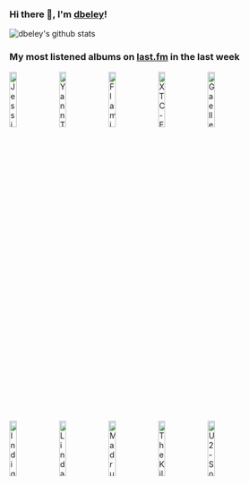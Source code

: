 ### Hi there 👋, I'm [dbeley](https://dbeley.ovh/en)!

![dbeley's github stats](https://github-readme-stats.vercel.app/api?username=dbeley)

### My most listened albums on [last.fm](https://www.last.fm/user/d_beley) in the last week

[<img src='https://lastfm.freetls.fastly.net/i/u/300x300/2cb92806ea630ccaf0a713808a20bc4e.jpg' width='16%' height='16%' alt='Jessie Ware - That! Feels Good!'>](https://www.last.fm/music/jessie%2bware/that%2521%2bfeels%2bgood%2521)&nbsp;
[<img src='https://lastfm.freetls.fastly.net/i/u/300x300/e20ada67959941a5a3db290d68b77255.jpg' width='16%' height='16%' alt='Yann Tiersen - Les Retrouvailles'>](https://www.last.fm/music/yann%2btiersen/les%2bretrouvailles)&nbsp;
[<img src='https://lastfm.freetls.fastly.net/i/u/300x300/2f4d9da137db782c7a17f5270d6493fc.jpg' width='16%' height='16%' alt='Flamin’ Groovies - Teenage Head'>](https://www.last.fm/music/flamin%25e2%2580%2599%2bgroovies/teenage%2bhead)&nbsp;
[<img src='https://lastfm.freetls.fastly.net/i/u/300x300/79373124133a4c90cc87ea9a863c5d44.png' width='16%' height='16%' alt='XTC - English Settlement'>](https://www.last.fm/music/xtc/english%2bsettlement)&nbsp;
[<img src='https://lastfm.freetls.fastly.net/i/u/300x300/adee6605305f2d5262083ac00f7d689d.jpg' width='16%' height='16%' alt='Gaelle - Transient'>](https://www.last.fm/music/gaelle/transient)&nbsp;
<br>
[<img src='https://lastfm.freetls.fastly.net/i/u/300x300/468c548a89ad939207a1492ea8731faf.jpg' width='16%' height='16%' alt='Indigo De Souza - All of This Will End'>](https://www.last.fm/music/indigo%2bde%2bsouza/all%2bof%2bthis%2bwill%2bend)&nbsp;
[<img src='https://lastfm.freetls.fastly.net/i/u/300x300/3bbd6941e2643353f5d0bc527007059c.jpg' width='16%' height='16%' alt='Linda Martini - Olhos de mongol'>](https://www.last.fm/music/linda%2bmartini/olhos%2bde%2bmongol)&nbsp;
[<img src='https://lastfm.freetls.fastly.net/i/u/300x300/9043cb4cb3b274e4df14e6711eb1c953.jpg' width='16%' height='16%' alt='Madrugada - The Nightly Disease'>](https://www.last.fm/music/madrugada/the%2bnightly%2bdisease)&nbsp;
[<img src='https://lastfm.freetls.fastly.net/i/u/300x300/607071a149cb4e91bb031d26cb6d669c.png' width='16%' height='16%' alt='The Kilimanjaro Darkjazz Ensemble - The Kilimanjaro Darkjazz Ensemble'>](https://www.last.fm/music/the%2bkilimanjaro%2bdarkjazz%2bensemble/the%2bkilimanjaro%2bdarkjazz%2bensemble)&nbsp;
[<img src='https://lastfm.freetls.fastly.net/i/u/300x300/780eea351fa34071c082f4eb3db4c3ac.png' width='16%' height='16%' alt='U2 - Songs of Innocence'>](https://www.last.fm/music/u2/songs%2bof%2binnocence)&nbsp;
<br>
